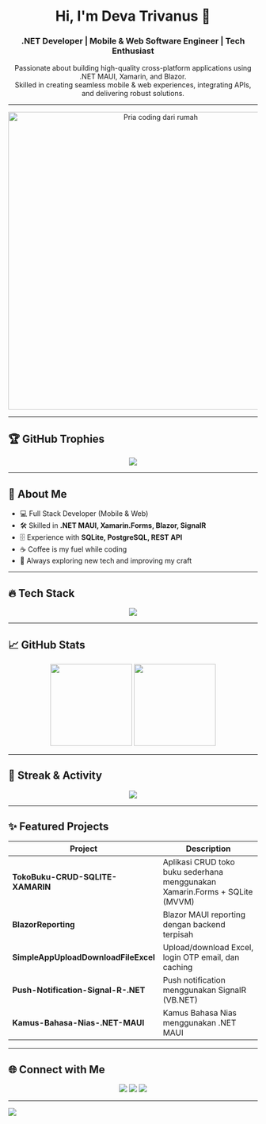 <!-- Title & Bio -->
<h1 align="center">Hi, I'm Deva Trivanus 👋</h1>
<h3 align="center">.NET Developer | Mobile & Web Software Engineer | Tech Enthusiast</h3>

<p align="center">
  Passionate about building high-quality cross-platform applications using .NET MAUI, Xamarin, and Blazor.
  <br/>
  Skilled in creating seamless mobile & web experiences, integrating APIs, and delivering robust solutions.
</p>

---

<!-- Animated Gif -->
<p align="center">
  <img src="https://media.giphy.com/media/qgQUggAC3Pfv687qPC/giphy.gif" width="600" alt="Pria coding dari rumah">
</p>



---

## 🏆 GitHub Trophies
<p align="center">
  <img src="https://github-profile-trophy.vercel.app/?username=devatrivanus18&theme=tokyonight&no-frame=true&no-bg=false&margin-w=15" />
</p>

---

## 🚀 About Me  
- 💻 Full Stack Developer (Mobile & Web)  
- 🛠 Skilled in **.NET MAUI, Xamarin.Forms, Blazor, SignalR**  
- 🗄 Experience with **SQLite, PostgreSQL, REST API**  
- ☕ Coffee is my fuel while coding  
- 🎯 Always exploring new tech and improving my craft  

---

## 🔥 Tech Stack
<p align="center">
  <img src="https://skillicons.dev/icons?i=cs,dotnet,blazor,react,js,ts,python,postgres,sqlite,firebase,git,docker" />
</p>

---

## 📈 GitHub Stats
<p align="center">
  <img src="https://github-readme-stats.vercel.app/api?username=devatrivanus18&show_icons=true&theme=tokyonight" height="165"/>
  <img src="https://github-readme-stats.vercel.app/api/top-langs/?username=devatrivanus18&layout=compact&theme=tokyonight" height="165"/>
</p>

---

## 🔄 Streak & Activity
<p align="center">
  <img src="https://streak-stats.demolab.com?user=devatrivanus18&theme=tokyonight&hide_border=true" />
</p>

---

## ✨ Featured Projects  
| Project | Description |
|--------|-------------|
| **TokoBuku-CRUD-SQLITE-XAMARIN** | Aplikasi CRUD toko buku sederhana menggunakan Xamarin.Forms + SQLite (MVVM) |
| **BlazorReporting** | Blazor MAUI reporting dengan backend terpisah |
| **SimpleAppUploadDownloadFileExcel** | Upload/download Excel, login OTP email, dan caching |
| **Push-Notification-Signal-R-.NET** | Push notification menggunakan SignalR (VB.NET) |
| **Kamus-Bahasa-Nias-.NET-MAUI** | Kamus Bahasa Nias menggunakan .NET MAUI |

---

## 🌐 Connect with Me
<p align="center">
  <a href="https://linkedin.com/in/devatrivanus"><img src="https://img.shields.io/badge/-LinkedIn-blue?logo=linkedin&logoColor=white" /></a>
  <a href="https://instagram.com/devatrivanus"><img src="https://img.shields.io/badge/-Instagram-E4405F?logo=instagram&logoColor=white" /></a>
  <a href="https://twitter.com/devazamily">
  <img src="https://img.shields.io/badge/-Twitter-1DA1F2?logo=twitter&logoColor=white" />
</a>

</p>

---

<!-- Footer animation -->
<img src="https://raw.githubusercontent.com/andreasbm/readme/master/assets/lines/colored.png" />
